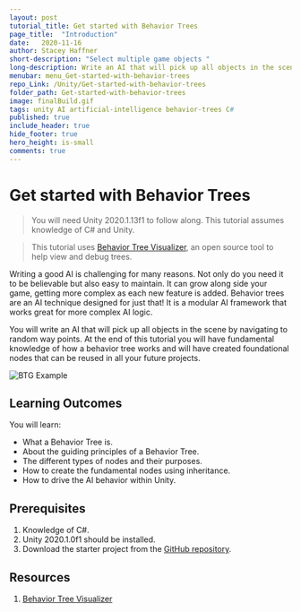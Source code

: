 ```yaml
---
layout: post
tutorial_title: Get started with Behavior Trees
page_title:  "Introduction"
date:   2020-11-16
author: Stacey Haffner
short-description: "Select multiple game objects "
long-description: Write an AI that will pick up all objects in the scene by navigating to random way points. At the end of this tutorial you will have fundamental knowledge of how a behavior tree works and will have created foundational nodes that can be reused in all your future projects.
menubar: menu_Get-started-with-behavior-trees
repo_Link: /Unity/Get-started-with-behavior-trees
folder_path: Get-started-with-behavior-trees
image: finalBuild.gif
tags: unity AI artificial-intelligence behavior-trees C#
published: true
include_header: true
hide_footer: true
hero_height: is-small
comments: true
---
```


# Get started with Behavior Trees

> You will need Unity 2020.1.13f1 to follow along. This tutorial assumes knowledge of C# and Unity.

> This tutorial uses [Behavior Tree Visualizer](https://github.com/Yecats/UnityBehaviorTreeVisualizer), an open source tool to help view and debug trees.

Writing a good AI is challenging for many reasons. Not only do you need it to be believable but also easy to maintain. It can grow along side your game, getting more complex as each new feature is added. Behavior trees are an AI technique designed for just that! It is a modular AI framework that works great for more complex AI logic. 

You will write an AI that will pick up all objects in the scene by navigating to random way points. At the end of this tutorial you will have fundamental knowledge of how a behavior tree works and will have created foundational nodes that can be reused in all your future projects.

![BTG Example]({{site.baseurl}}/tutorial/Get-started-with-behavior-trees/Images/treeExample.gif)

## Learning Outcomes 
You will learn:

- What a Behavior Tree is.
- About the guiding principles of a Behavior Tree.
- The different types of nodes and their purposes.
- How to create the fundamental nodes using inheritance.
- How to drive the AI behavior within Unity.

## Prerequisites

1. Knowledge of C#.
2. Unity 2020.1.0f1 should be installed.
3. Download the starter project from the [GitHub repository](https://github.com/Yecats/GameDevTutorials).

## Resources

1. [Behavior Tree Visualizer](https://github.com/Yecats/UnityBehaviorTreeVisualizer)